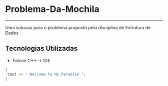 # Problema-Da-Mochila
---

Uma solucao para o problema proposto pela disciplina de Estrutura de Dados

Tecnologias Utilizadas
---
+	Falcon C++ -> IDE


```c++
{
 cout << " Welcome to My Paradise ";
}
```
 
